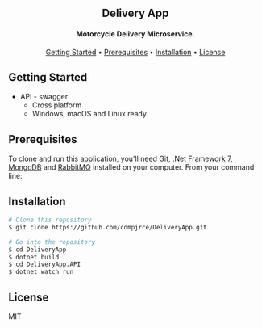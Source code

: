 <h2 align="center">
  Delivery App
</h2>

<h4 align="center">Motorcycle Delivery Microservice.</h4>

<p align="center">
  <a href="#getting-started">Getting Started</a> •
  <a href="#prerequisites">Prerequisites</a> •
  <a href="#installation">Installation</a> •
  <a href="#license">License</a>
</p>

## Getting Started

* API - swagger
  * Cross platform
  - Windows, macOS and Linux ready.

## Prerequisites

To clone and run this application, you'll need [Git](https://git-scm.com), [.Net Framework 7](https://dotnet.microsoft.com/en-us/download/dotnet/7.0), [MongoDB](https://www.mongodb.com/try/download/community) and [RabbitMQ](https://www.rabbitmq.com/download.html) installed on your computer. From your command line:


## Installation
```bash
# Clone this repository
$ git clone https://github.com/compjrce/DeliveryApp.git

# Go into the repository
$ cd DeliveryApp
$ dotnet build
$ cd DeliveryApp.API
$ dotnet watch run
```

## License

MIT
